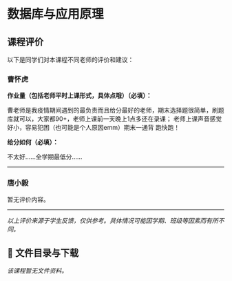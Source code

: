 # 数据库与应用原理

## 课程评价

以下是同学们对本课程不同老师的评价和建议：

### 曹怀虎

**作业量（包括老师平时上课形式，具体点哦）（必填）：**

曹老师是我疫情期间遇到的最负责而且给分最好的老师，期末选择题很简单，刷题库就可以，大家都90+，老师上课前一天晚上1点多还在录课；
老师上课声音感觉好小，容易犯困（也可能是个人原因emm）期末一通背 跑快跑！

**给分如何（必填）：**

不太好……全学期最低分……

---

### 唐小毅

暂无评价内容。

---

*以上评价来源于学生反馈，仅供参考。具体情况可能因学期、班级等因素而有所不同。*
## 📄 文件目录与下载

_该课程暂无文件资料。_
